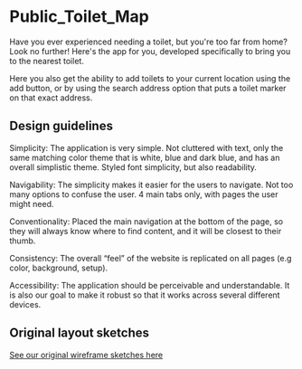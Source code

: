 # Public_Toilet_Map

Have you ever experienced needing a toilet, but you're too far from home?
Look no further! Here's the app for you, developed specifically to bring you to the nearest toilet.

Here you also get the ability to add toilets to your current location using the add button,
or by using the search address option that puts a toilet marker on that exact address.

## Design guidelines
Simplicity: The application is very simple. Not cluttered with text, only the same matching color theme that is white, blue and dark blue, and has an overall simplistic theme. Styled font simplicity, but also readability.

Navigability: The simplicity makes it easier for the users to navigate. Not too many options to confuse the user. 4 main tabs only, with pages the user might need.

Conventionality: Placed the main navigation at the bottom of the page, so they will always know where to find content, and it will be closest to their thumb.

Consistency: The overall “feel” of the website is replicated on all pages (e.g color, background, setup).

Accessibility: The application should be perceivable and understandable. It is also our goal to make it robust so that it works across several different devices.

## Original layout sketches
[See our original wireframe sketches here](/sketches/)
